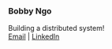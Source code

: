 ### Bobby Ngo
Building a distributed system!
<br>
[Email](mailto:ngohuugiabao8980@gmail.com) | [LinkedIn](https://www.linkedin.com/in/bao-bobby-ngo/) 

